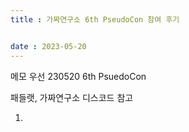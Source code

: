 ```yaml
--- 
title : 가짜연구소 6th PseudoCon 참여 후기


date : 2023-05-20
---
```


메모 우선
230520 6th PsuedoCon

패들랫, 가짜연구소 디스코드 참고

1. 
